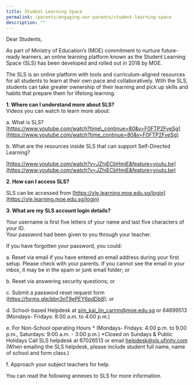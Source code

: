 ```yaml
---
title: Student Learning Space
permalink: /parents/engaging-our-parents/student-learning-space
description: ""
---
```

Dear Students,  
  
As part of Ministry of Education’s (MOE) commitment to nurture future-ready learners, an online learning platform known as the Student Learning Space (SLS) has been developed and rolled out in 2018 by MOE.  
  
The SLS is an online platform with tools and curriculum-aligned resources for all students to learn at their own pace and collaboratively. With the SLS, students can take greater ownership of their learning and pick up skills and habits that prepare them for lifelong learning.  
  
**1. Where can I understand more about SLS?**  
Videos you can watch to learn more about:  
  
a. What is SLS?  <br>
[https://www.youtube.com/watch?time\_continue=80&v=F0FTP2FveSg](https://www.youtube.com/watch?time_continue=80&v=F0FTP2FveSg)  
  
b. What are the resources inside SLS that can support Self-Directed Learning?  

[https://www.youtube.com/watch?v=JZhjECbHmiE&feature=youtu.be](https://www.youtube.com/watch?v=JZhjECbHmiE&feature=youtu.be)

  

**2. How can I access SLS?**

SLS can be accessed from [https://vle.learning.moe.edu.sg/login](https://vle.learning.moe.edu.sg/login)  
  
**3. What are my SLS account login details?**  

Your username is first five letters of your name and last five characters of your ID.  <br>
Your password had been given to you through your teacher.

If you have forgotten your password, you could:  

a. Reset via email if you have entered an email address during your first setup. Please check with your parents. If you cannot see the email in your inbox, it may be in the spam or junk email folder; or 

b. Reset via answering security questions; or 

c. Submit a password reset request form (https://forms.gle/bbn3nT9ePEY6pdDb8); or 

d. School-based Helpdesk at sim_kai_lin_carinn@moe.edu.sg or 64699513 (Mondays- Fridays: 8:00 a.m. to 4.00 p.m.) 

e. For Non-School operating Hours * (Mondays- Fridays: 4:00 p.m. to 9.00 p.m., Saturdays: 9:00 a.m. - 3:00 p.m.) *Closed on Sundays & Public Holidays Call SLS helpdesk at 67026513 or email helpdesk@sls.ufinity.com (When emailing the SLS helpdesk, please include student full name, name of school and form class.) 

f. Approach your subject teachers for help.

You can read the following annexes to SLS for more information.